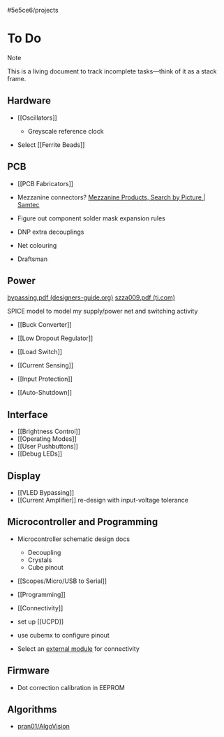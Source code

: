 #5e5ce6/projects 

# To Do

> [!note]
> This is a living document to track incomplete tasks—think of it as a stack frame.

## Hardware

- [[Oscillators]]
	- Greyscale reference clock

- Select [[Ferrite Beads]]
 
## PCB

- [[PCB Fabricators]]
- Mezzanine connectors? [Mezzanine Products, Search by Picture | Samtec](https://www.samtec.com/picturesearch/high-speed-board-to-board/mezzanine)

- Figure out component solder mask expansion rules

- DNP extra decouplings

- Net colouring
- Draftsman

## Power

[bypassing.pdf (designers-guide.org)](https://designers-guide.org/design/bypassing.pdf)
[szza009.pdf (ti.com)](https://www.ti.com/lit/an/szza009/szza009.pdf)

SPICE model to model my supply/power net and switching activity

- [[Buck Converter]]
- [[Low Dropout Regulator]]

- [[Load Switch]]
- [[Current Sensing]]
- [[Input Protection]]
- [[Auto-Shutdown]]

## Interface

- [[Brightness Control]]
- [[Operating Modes]]
- [[User Pushbuttons]]
- [[Debug LEDs]]

## Display

- [[VLED Bypassing]]
- [[Current Amplifier]] re-design with input-voltage tolerance

## Microcontroller and Programming

- Microcontroller schematic design docs
	- Decoupling
	- Crystals
	- Cube pinout

- [[Scopes/Micro/USB to Serial]]
- [[Programming]]
- [[Connectivity]]

- set up [[UCPD]]
- use cubemx to configure pinout

- Select an [external module](https://pcbartists.com/design/embedded/stm32-wifi-options/) for connectivity

## Firmware

- Dot correction calibration in EEPROM

## Algorithms

- [pran01/AlgoVision](https://github.com/pran01/AlgoVision)
